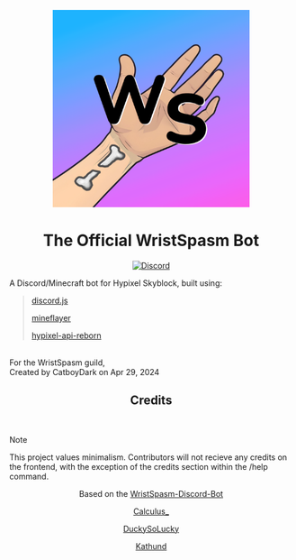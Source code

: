 <p align="center" width="100%">
    <img width="350" height="350" src="https://github.com/CatboyDark/WristSpasm-Reborn/blob/main/assets/wristspazm.png">
</p>

<h1 align="center">
    The Official WristSpasm Bot</h1>

<div align="center">
    
[![Discord](https://img.shields.io/badge/Discord-Join%20us!-5555ff?style=flat&logo=discord&link=https://discord.gg/DV4yR5p5KE)](https://discord.gg/DV4yR5p5KE)

</div>

A Discord/Minecraft bot for Hypixel Skyblock, built using: <br />
>
> [discord.js](https://github.com/discordjs/guide) <br />
>
> [mineflayer](https://github.com/PrismarineJS/mineflayer) <br />
>
> [hypixel-api-reborn](https://github.com/Hypixel-API-Reborn/hypixel-api-reborn) <br />
>
<br /> 
For the WristSpasm guild, <br /> 
Created by CatboyDark on Apr 29, 2024 <br /> 

<div align="center">
    
<h2>Credits</h2><br>

</div>

> [!NOTE]
> This project values minimalism. Contributors will not recieve any credits on the frontend, with the exception of the credits section within the /help command.

<div align="center">
    
Based on the [WristSpasm-Discord-Bot](https://github.com/Wristspasm/Wristspasm-Discord-Bot)

[Calculus_](https://github.com/DrRed96)

[DuckySoLucky](https://github.com/DuckySoLucky)

[Kathund](https://github.com/Kathund)

</div>
